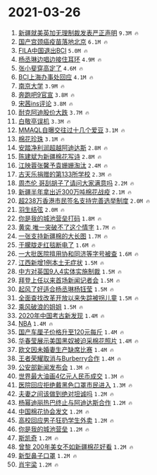 # 2021-03-26

1. [新疆就美英加无理制裁发表严正声明](https://s.weibo.com/weibo?q=%23%E6%96%B0%E7%96%86%E5%B0%B1%E7%BE%8E%E8%8B%B1%E5%8A%A0%E6%97%A0%E7%90%86%E5%88%B6%E8%A3%81%E5%8F%91%E8%A1%A8%E4%B8%A5%E6%AD%A3%E5%A3%B0%E6%98%8E%23&Refer=top) `9.3M 🔥`
1. [国产宫颈癌疫苗落地北京](https://s.weibo.com/weibo?q=%23%E5%9B%BD%E4%BA%A7%E5%AE%AB%E9%A2%88%E7%99%8C%E7%96%AB%E8%8B%97%E8%90%BD%E5%9C%B0%E5%8C%97%E4%BA%AC%23&Refer=top) `6.1M 🔥`
1. [FILA中国退出BCI](https://s.weibo.com/weibo?q=%23FILA%E4%B8%AD%E5%9B%BD%E9%80%80%E5%87%BABCI%23&Refer=top) `5.0M 🔥`
1. [杨丞琳边唱边接住耳环](https://s.weibo.com/weibo?q=%E6%9D%A8%E4%B8%9E%E7%90%B3%E8%BE%B9%E5%94%B1%E8%BE%B9%E6%8E%A5%E4%BD%8F%E8%80%B3%E7%8E%AF&Refer=top) `4.9M 🔥`
1. [张小斐穿高定了](https://s.weibo.com/weibo?q=%E5%BC%A0%E5%B0%8F%E6%96%90%E7%A9%BF%E9%AB%98%E5%AE%9A%E4%BA%86&Refer=top) `4.6M 🔥`
1. [BCI上海办事处回应](https://s.weibo.com/weibo?q=%23BCI%E4%B8%8A%E6%B5%B7%E5%8A%9E%E4%BA%8B%E5%A4%84%E5%9B%9E%E5%BA%94%23&Refer=top) `4.1M 🔥`
1. [南京大学](https://s.weibo.com/weibo?q=%E5%8D%97%E4%BA%AC%E5%A4%A7%E5%AD%A6&Refer=top) `3.9M 🔥`
1. [奔跑吧9官宣](https://s.weibo.com/weibo?q=%23%E5%A5%94%E8%B7%91%E5%90%A79%E5%AE%98%E5%AE%A3%23&Refer=top) `3.8M 🔥`
1. [宋茜ins评论](https://s.weibo.com/weibo?q=%23%E5%AE%8B%E8%8C%9Cins%E8%AF%84%E8%AE%BA%23&Refer=top) `3.8M 🔥`
1. [耐克阿迪股价大跌](https://s.weibo.com/weibo?q=%23%E8%80%90%E5%85%8B%E9%98%BF%E8%BF%AA%E8%82%A1%E4%BB%B7%E5%A4%A7%E8%B7%8C%23&Refer=top) `3.7M 🔥`
1. [白敬亭误机](https://s.weibo.com/weibo?q=%23%E7%99%BD%E6%95%AC%E4%BA%AD%E8%AF%AF%E6%9C%BA%23&Refer=top) `3.3M 🔥`
1. [MMAQL自曝交往过十几个爱豆](https://s.weibo.com/weibo?q=%23MMAQL%E8%87%AA%E6%9B%9D%E4%BA%A4%E5%BE%80%E8%BF%87%E5%8D%81%E5%87%A0%E4%B8%AA%E7%88%B1%E8%B1%86%23&Refer=top) `3.1M 🔥`
1. [棉花珍珠](https://s.weibo.com/weibo?q=%E6%A3%89%E8%8A%B1%E7%8F%8D%E7%8F%A0&Refer=top) `3.1M 🔥`
1. [安踏净利润超越阿迪达斯](https://s.weibo.com/weibo?q=%23%E5%AE%89%E8%B8%8F%E5%87%80%E5%88%A9%E6%B6%A6%E8%B6%85%E8%B6%8A%E9%98%BF%E8%BF%AA%E8%BE%BE%E6%96%AF%23&Refer=top) `2.8M 🔥`
1. [陈建斌为新疆棉花写诗](https://s.weibo.com/weibo?q=%E9%99%88%E5%BB%BA%E6%96%8C%E4%B8%BA%E6%96%B0%E7%96%86%E6%A3%89%E8%8A%B1%E5%86%99%E8%AF%97&Refer=top) `2.8M 🔥`
1. [江映蓉张馨予袁姗姗淘汰](https://s.weibo.com/weibo?q=%E6%B1%9F%E6%98%A0%E8%93%89%E5%BC%A0%E9%A6%A8%E4%BA%88%E8%A2%81%E5%A7%97%E5%A7%97%E6%B7%98%E6%B1%B0&Refer=top) `2.4M 🔥`
1. [古天乐捐赠的第133所学校](https://s.weibo.com/weibo?q=%23%E5%8F%A4%E5%A4%A9%E4%B9%90%E6%8D%90%E8%B5%A0%E7%9A%84%E7%AC%AC133%E6%89%80%E5%AD%A6%E6%A0%A1%23&Refer=top) `2.3M 🔥`
1. [周杰伦 哥刮胡子了请问大家满意吗](https://s.weibo.com/weibo?q=%E5%91%A8%E6%9D%B0%E4%BC%A6%20%E5%93%A5%E5%88%AE%E8%83%A1%E5%AD%90%E4%BA%86%E8%AF%B7%E9%97%AE%E5%A4%A7%E5%AE%B6%E6%BB%A1%E6%84%8F%E5%90%97&Refer=top) `2.2M 🔥`
1. [新疆半年拿出近300万吨棉花战疫](https://s.weibo.com/weibo?q=%23%E6%96%B0%E7%96%86%E5%8D%8A%E5%B9%B4%E6%8B%BF%E5%87%BA%E8%BF%91300%E4%B8%87%E5%90%A8%E6%A3%89%E8%8A%B1%E6%88%98%E7%96%AB%23&Refer=top) `2.1M 🔥`
1. [超238万香港市民签名支持完善选举制度](https://s.weibo.com/weibo?q=%23%E8%B6%85238%E4%B8%87%E9%A6%99%E6%B8%AF%E5%B8%82%E6%B0%91%E7%AD%BE%E5%90%8D%E6%94%AF%E6%8C%81%E5%AE%8C%E5%96%84%E9%80%89%E4%B8%BE%E5%88%B6%E5%BA%A6%23&Refer=top) `2.0M 🔥`
1. [羽生结弦](https://s.weibo.com/weibo?q=%E7%BE%BD%E7%94%9F%E7%BB%93%E5%BC%A6&Refer=top) `2.0M 🔥`
1. [你是我的城池营垒打码](https://s.weibo.com/weibo?q=%23%E4%BD%A0%E6%98%AF%E6%88%91%E7%9A%84%E5%9F%8E%E6%B1%A0%E8%90%A5%E5%9E%92%E6%89%93%E7%A0%81%23&Refer=top) `1.8M 🔥`
1. [黄奕 唯一突破不了这个情字](https://s.weibo.com/weibo?q=%E9%BB%84%E5%A5%95%20%E5%94%AF%E4%B8%80%E7%AA%81%E7%A0%B4%E4%B8%8D%E4%BA%86%E8%BF%99%E4%B8%AA%E6%83%85%E5%AD%97&Refer=top) `1.7M 🔥`
1. [一张支持新疆棉的大长图](https://s.weibo.com/weibo?q=%23%E4%B8%80%E5%BC%A0%E6%94%AF%E6%8C%81%E6%96%B0%E7%96%86%E6%A3%89%E7%9A%84%E5%A4%A7%E9%95%BF%E5%9B%BE%23&Refer=top) `1.7M 🔥`
1. [于朦胧走红毯断电了](https://s.weibo.com/weibo?q=%23%E4%BA%8E%E6%9C%A6%E8%83%A7%E8%B5%B0%E7%BA%A2%E6%AF%AF%E6%96%AD%E7%94%B5%E4%BA%86%23&Refer=top) `1.6M 🔥`
1. [一大批医院擅用协和同济等字号被查](https://s.weibo.com/weibo?q=%23%E4%B8%80%E5%A4%A7%E6%89%B9%E5%8C%BB%E9%99%A2%E6%93%85%E7%94%A8%E5%8D%8F%E5%92%8C%E5%90%8C%E6%B5%8E%E7%AD%89%E5%AD%97%E5%8F%B7%E8%A2%AB%E6%9F%A5%23&Refer=top) `1.6M 🔥`
1. [江西新增1例本土无症状](https://s.weibo.com/weibo?q=%23%E6%B1%9F%E8%A5%BF%E6%96%B0%E5%A2%9E1%E4%BE%8B%E6%9C%AC%E5%9C%9F%E6%97%A0%E7%97%87%E7%8A%B6%23&Refer=top) `1.5M 🔥`
1. [中方对英国9人4实体实施制裁](https://s.weibo.com/weibo?q=%E4%B8%AD%E6%96%B9%E5%AF%B9%E8%8B%B1%E5%9B%BD9%E4%BA%BA4%E5%AE%9E%E4%BD%93%E5%AE%9E%E6%96%BD%E5%88%B6%E8%A3%81&Refer=top) `1.5M 🔥`
1. [拜登上任以来首场新闻记者会](https://s.weibo.com/weibo?q=%23%E6%8B%9C%E7%99%BB%E4%B8%8A%E4%BB%BB%E4%BB%A5%E6%9D%A5%E9%A6%96%E5%9C%BA%E6%96%B0%E9%97%BB%E8%AE%B0%E8%80%85%E4%BC%9A%23&Refer=top) `1.5M 🔥`
1. [起风了好适合杨丞琳杨钰莹](https://s.weibo.com/weibo?q=%E8%B5%B7%E9%A3%8E%E4%BA%86%E5%A5%BD%E9%80%82%E5%90%88%E6%9D%A8%E4%B8%9E%E7%90%B3%E6%9D%A8%E9%92%B0%E8%8E%B9&Refer=top) `1.5M 🔥`
1. [全面查找改革开放以来失踪被拐儿童](https://s.weibo.com/weibo?q=%23%E5%85%A8%E9%9D%A2%E6%9F%A5%E6%89%BE%E6%94%B9%E9%9D%A9%E5%BC%80%E6%94%BE%E4%BB%A5%E6%9D%A5%E5%A4%B1%E8%B8%AA%E8%A2%AB%E6%8B%90%E5%84%BF%E7%AB%A5%23&Refer=top) `1.5M 🔥`
1. [乘风破浪的姐姐](https://s.weibo.com/weibo?q=%E4%B9%98%E9%A3%8E%E7%A0%B4%E6%B5%AA%E7%9A%84%E5%A7%90%E5%A7%90&Refer=top) `1.5M 🔥`
1. [2020年中国考古新发现](https://s.weibo.com/weibo?q=%232020%E5%B9%B4%E4%B8%AD%E5%9B%BD%E8%80%83%E5%8F%A4%E6%96%B0%E5%8F%91%E7%8E%B0%23&Refer=top) `1.4M 🔥`
1. [NBA](https://s.weibo.com/weibo?q=NBA&Refer=top) `1.4M 🔥`
1. [国产车厘子价格升至120元每斤](https://s.weibo.com/weibo?q=%23%E5%9B%BD%E4%BA%A7%E8%BD%A6%E5%8E%98%E5%AD%90%E4%BB%B7%E6%A0%BC%E5%8D%87%E8%87%B3120%E5%85%83%E6%AF%8F%E6%96%A4%23&Refer=top) `1.4M 🔥`
1. [华春莹展示美国黑奴被迫采棉花照片](https://s.weibo.com/weibo?q=%23%E5%8D%8E%E6%98%A5%E8%8E%B9%E5%B1%95%E7%A4%BA%E7%BE%8E%E5%9B%BD%E9%BB%91%E5%A5%B4%E8%A2%AB%E8%BF%AB%E9%87%87%E6%A3%89%E8%8A%B1%E7%85%A7%E7%89%87%23&Refer=top) `1.4M 🔥`
1. [欧文因未婚妻生产缺席比赛](https://s.weibo.com/weibo?q=%E6%AC%A7%E6%96%87%E5%9B%A0%E6%9C%AA%E5%A9%9A%E5%A6%BB%E7%94%9F%E4%BA%A7%E7%BC%BA%E5%B8%AD%E6%AF%94%E8%B5%9B&Refer=top) `1.4M 🔥`
1. [王者荣耀取消与Burberry合作](https://s.weibo.com/weibo?q=%23%E7%8E%8B%E8%80%85%E8%8D%A3%E8%80%80%E5%8F%96%E6%B6%88%E4%B8%8EBurberry%E5%90%88%E4%BD%9C%23&Refer=top) `1.4M 🔥`
1. [公安部新闻发布会](https://s.weibo.com/weibo?q=%E5%85%AC%E5%AE%89%E9%83%A8%E6%96%B0%E9%97%BB%E5%8F%91%E5%B8%83%E4%BC%9A&Refer=top) `1.3M 🔥`
1. [世界最大油画4亿元人民币成交](https://s.weibo.com/weibo?q=%23%E4%B8%96%E7%95%8C%E6%9C%80%E5%A4%A7%E6%B2%B9%E7%94%BB4%E4%BA%BF%E5%85%83%E4%BA%BA%E6%B0%91%E5%B8%81%E6%88%90%E4%BA%A4%23&Refer=top) `1.3M 🔥`
1. [医院回应拒绝戴黑色口罩市民进入](https://s.weibo.com/weibo?q=%23%E5%8C%BB%E9%99%A2%E5%9B%9E%E5%BA%94%E6%8B%92%E7%BB%9D%E6%88%B4%E9%BB%91%E8%89%B2%E5%8F%A3%E7%BD%A9%E5%B8%82%E6%B0%91%E8%BF%9B%E5%85%A5%23&Refer=top) `1.3M 🔥`
1. [夫妻之间该做到绝对坦诚吗](https://s.weibo.com/weibo?q=%23%E5%A4%AB%E5%A6%BB%E4%B9%8B%E9%97%B4%E8%AF%A5%E5%81%9A%E5%88%B0%E7%BB%9D%E5%AF%B9%E5%9D%A6%E8%AF%9A%E5%90%97%23&Refer=top) `1.2M 🔥`
1. [杨幂迪丽热巴终止与阿迪达斯合作](https://s.weibo.com/weibo?q=%23%E6%9D%A8%E5%B9%82%E8%BF%AA%E4%B8%BD%E7%83%AD%E5%B7%B4%E7%BB%88%E6%AD%A2%E4%B8%8E%E9%98%BF%E8%BF%AA%E8%BE%BE%E6%96%AF%E5%90%88%E4%BD%9C%23&Refer=top) `1.2M 🔥`
1. [中国棉花协会发文](https://s.weibo.com/weibo?q=%23%E4%B8%AD%E5%9B%BD%E6%A3%89%E8%8A%B1%E5%8D%8F%E4%BC%9A%E5%8F%91%E6%96%87%23&Refer=top) `1.2M 🔥`
1. [高校回应男子狂扔学生外卖](https://s.weibo.com/weibo?q=%E9%AB%98%E6%A0%A1%E5%9B%9E%E5%BA%94%E7%94%B7%E5%AD%90%E7%8B%82%E6%89%94%E5%AD%A6%E7%94%9F%E5%A4%96%E5%8D%96&Refer=top) `1.2M 🔥`
1. [你是我的城池营垒](https://s.weibo.com/weibo?q=%E4%BD%A0%E6%98%AF%E6%88%91%E7%9A%84%E5%9F%8E%E6%B1%A0%E8%90%A5%E5%9E%92&Refer=top) `1.2M 🔥`
1. [斯凯奇](https://s.weibo.com/weibo?q=%E6%96%AF%E5%87%AF%E5%A5%87&Refer=top) `1.2M 🔥`
1. [曾黎 200年美女不如新疆棉花好看](https://s.weibo.com/weibo?q=%E6%9B%BE%E9%BB%8E%20200%E5%B9%B4%E7%BE%8E%E5%A5%B3%E4%B8%8D%E5%A6%82%E6%96%B0%E7%96%86%E6%A3%89%E8%8A%B1%E5%A5%BD%E7%9C%8B&Refer=top) `1.2M 🔥`
1. [新型鼻子口罩](https://s.weibo.com/weibo?q=%23%E6%96%B0%E5%9E%8B%E9%BC%BB%E5%AD%90%E5%8F%A3%E7%BD%A9%23&Refer=top) `1.2M 🔥`
1. [肖宇梁](https://s.weibo.com/weibo?q=%E8%82%96%E5%AE%87%E6%A2%81&Refer=top) `1.2M 🔥`
